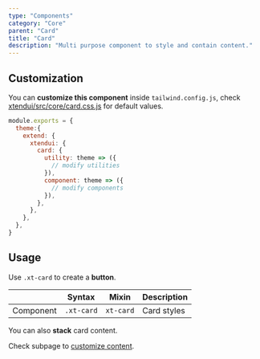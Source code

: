 ```yaml
---
type: "Components"
category: "Core"
parent: "Card"
title: "Card"
description: "Multi purpose component to style and contain content."
---
```


## Customization

You can **customize this component** inside `tailwind.config.js`, check [xtendui/src/core/card.css.js](https://github.com/minimit/xtendui/blob/beta/src/core/card.css.js) for default values.

```jsx
module.exports = {
  theme:{
    extend: {
      xtendui: {
        card: {
          utility: theme => ({
            // modify utilities
          }),
          component: theme => ({
            // modify components
          }),
        },
      },
    },
  },
}
```

## Usage

Use `.xt-card` to create a **button**.

<div class="xt-overflow-sub overflow-y-hidden overflow-x-scroll my-4 xt-my-auto w-full">

|                      | Syntax                          | Mixin            | Description                   |
| ----------------------- | ----------------------------------------- | -----------------------------| ----------------------------- |
| Component                  | `.xt-card`                     | `xt-card`                | Card styles            |

</div>

<demo>
  <demovanilla src="vanilla/components/core/card/usage">
  </demovanilla>
</demo>

You can also **stack** card content.

<demo>
  <demovanilla src="vanilla/components/core/card/usage-stack">
  </demovanilla>
</demo>

Check subpage to [customize content](/components/core/card/content).
